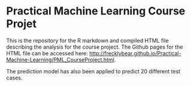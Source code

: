 # Practical Machine Learning Course Projet
This is the repository for the R markdown and compiled HTML file describing the analysis for the course project.
The Github pages for the HTML file can be accessed here: http://frecklybear.github.io/Practical-Machine-Learning/PML_CourseProject.html.

The prediction model has also been applied to predict 20 different test cases. 